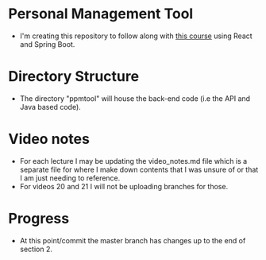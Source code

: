 # Personal Management Tool
- I'm creating this repository to follow along with [this course](https://www.udemy.com/full-stack-project-spring-boot-20-react-redux)
using React and Spring Boot. 


# Directory Structure
- The directory "ppmtool" will house the back-end code (i.e the API and Java based code).


# Video notes
- For each lecture I may be updating the video_notes.md file which is a separate file for where I make down contents that I was unsure of or that I am just needing to reference.
- For videos 20 and 21 I will not be uploading branches for those.

# Progress
- At this point/commit the master branch has changes up to the end of section 2.
